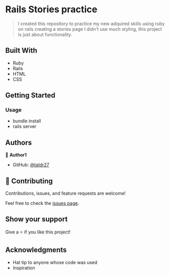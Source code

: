 
# Rails Stories practice

> I created this repository to practice my new adquired skills using ruby on rails creating a stories page I didn't use much styling, this project is just about functionality.

## Built With

- Ruby
- Rails
- HTML
- CSS

## Getting Started

### Usage
- bundle install
- rails server

## Authors

👤 **Author1**

- GitHub: [@taldr27](https://github.com/taldr27)

## 🤝 Contributing

Contributions, issues, and feature requests are welcome!

Feel free to check the [issues page](../../issues/).

## Show your support

Give a ⭐️ if you like this project!

## Acknowledgments

- Hat tip to anyone whose code was used
- Inspiration

